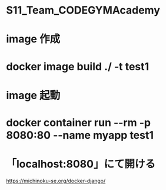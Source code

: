 # S11_Team_CODEGYMAcademy

# image 作成
# docker image build ./ -t test1

# image 起動
# docker container run --rm -p 8080:80 --name myapp test1

# 「localhost:8080」にて開ける


https://michinoku-se.org/docker-django/
